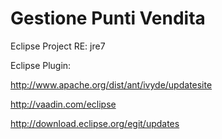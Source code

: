 Gestione Punti Vendita
==

Eclipse Project RE: jre7 

Eclipse Plugin:

http://www.apache.org/dist/ant/ivyde/updatesite

http://vaadin.com/eclipse

http://download.eclipse.org/egit/updates

